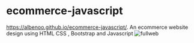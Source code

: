 ﻿# ecommerce-javascript
 https://albenoo.github.io/ecommerce-javascript/.
An ecommerce website design using HTML CSS , Bootstrap and Javascript
![fullweb](https://user-images.githubusercontent.com/58092596/94308126-54abf200-ff76-11ea-8f99-5941cc92a49d.png)
